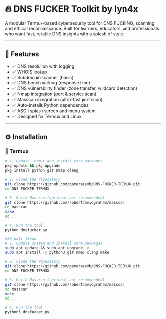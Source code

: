 # 🔥 DNS FUCKER Toolkit by lyn4x

A modular Termux-based cybersecurity tool for DNS FUCKING, scanning, and ethical reconnaissance. Built for learners, educators, and professionals who want fast, reliable DNS insights with a splash of style.

---

## 🧠 Features

- ✅ DNS resolution with logging  
- ✅ WHOIS lookup  
- ✅ Subdomain scanner (basic)  
- ✅ DNS benchmarking (response time)  
- ✅ DNS vulnerability finder (zone transfer, wildcard detection)  
- ✅ Nmap integration (port & service scan)  
- ✅ Masscan integration (ultra-fast port scan)  
- ✅ Auto-installs Python dependencies  
- ✅ ASCII splash screen and menu system  
- ✅ Designed for Termux and Linux  

---

## ⚙️ Installation

### 📱 Termux

```bash
# 1. Update Termux and install core packages
pkg update && pkg upgrade
pkg install python git nmap clang

# 2. Clone the repository
git clone https://github.com/gameraazvb/DNS-FUCKER-TERMUX.git
cd DNS-FUCKER-TERMUX

# 3. Build Masscan (optional but recommended)
git clone https://github.com/robertdavidgraham/masscan
cd masscan
make
cd ..

# 4. Run the tool
python dnsfucker.py

### kali linux
# 1. Update system and install core packages
sudo apt update && sudo apt upgrade -y
sudo apt install -y python3 git nmap clang make

# 2. Clone the repository
git clone https://github.com/gameraazvb/DNS-FUCKER-TERMUX.git
cd DNS-FUCKER-TERMUX

# 3. Build Masscan (optional but recommended)
git clone https://github.com/robertdavidgraham/masscan
cd masscan
make
cd ..

# 4. Run the tool
python3 dnsfucker.py


